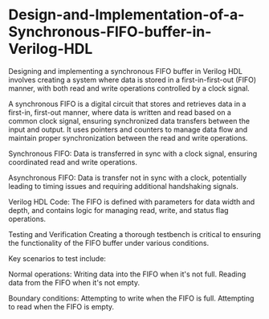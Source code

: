 # Design-and-Implementation-of-a-Synchronous-FIFO-buffer-in-Verilog-HDL

Designing and implementing a synchronous FIFO buffer in Verilog HDL involves creating a system where data is stored in a first-in-first-out (FIFO) manner, with both read and write operations controlled by a clock signal.


A synchronous FIFO is a digital circuit that stores and retrieves data in a first-in, first-out manner, where data is written and read based on a common clock signal, ensuring synchronized data transfers between the input and output.
It uses pointers and counters to manage data flow and maintain proper synchronization between the read and write operations.


Synchronous FIFO: Data is transferred in sync with a clock signal, ensuring coordinated read and write operations.

Asynchronous FIFO: Data is transfer not in sync with a clock, potentially leading to timing issues and requiring additional handshaking signals.

Verilog HDL Code:
The FIFO is defined with parameters for data width and depth, and contains logic for managing read, write, and status flag operations.

Testing and Verification
Creating a thorough testbench is critical to ensuring the functionality of the FIFO buffer under various conditions.

Key scenarios to test include:

Normal operations:
Writing data into the FIFO when it's not full.
Reading data from the FIFO when it's not empty.

Boundary conditions:
Attempting to write when the FIFO is full.
Attempting to read when the FIFO is empty.
